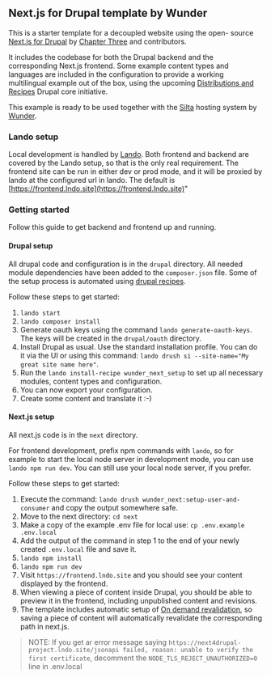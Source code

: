 ## Next.js for Drupal template by Wunder

This is a starter template for a decoupled website using the open- source [Next.js for Drupal](https://next-drupal.org/) 
by [Chapter Three](https://www.chapterthree.com) and contributors.

It includes the codebase for both the Drupal backend and the corresponding Next.js frontend. 
Some example content types and languages are included in the configuration to provide a working multilingual example out of the box, using the upcoming
[Distributions and Recipes](https://www.drupal.org/about/core/strategic-initiatives-distributions-and-recipes) Drupal core initiative.

This example is ready to be used together with the [Silta](https://wunderio.github.io/silta/) hosting system by [Wunder](https://www.wunder.io).

### Lando setup

Local development is handled by [Lando](https://lando.dev/). Both frontend and backend are covered by the Lando setup,
so that is the only real requirement. The frontend site can be run in either dev or prod mode, 
and it will be proxied by lando at the configured url in lando. The default is [https://frontend.lndo.site](https://frontend.lndo.site)"

### Getting started

Follow this guide to get backend and frontend up and running.

#### Drupal setup

All drupal code and configuration is in the `drupal` directory.
All needed module dependencies have been added to the `composer.json` file.
Some of the setup process is automated using [drupal recipes](https://www.drupal.org/project/distributions_recipes).

Follow these steps to get started:

1. `lando start`
2. `lando composer install`
3. Generate oauth keys using the command `lando generate-oauth-keys`. The keys will be created in the `drupal/oauth` directory.
4. Install Drupal as usual. Use the standard installation profile. You can do it via the UI or using this command: `lando drush si --site-name="My great site name here"`.
5. Run the `lando install-recipe wunder_next_setup` to set up all necessary modules, content types and configuration.
6. You can now export your configuration.
7. Create some content and translate it :-)

#### Next.js setup

All next.js code  is in the `next` directory.

For frontend development, prefix npm commands with `lando`, so for example to start the
local node server in development mode, you can use `lando npm run dev`. You can still use your local node server, if you prefer.

Follow these steps to get started:

1. Execute the command: `lando drush wunder_next:setup-user-and-consumer` and copy the output somewhere safe.
2. Move to the next directory: `cd next`
3. Make a copy of the example .env file for local use: `cp .env.example .env.local`
4. Add the output of the command in step 1 to the end of your newly created `.env.local` file and save it.
5. `lando npm install`
6. `lando npm run dev`
7. Visit `https://frontend.lndo.site` and you should see your content displayed by the frontend.
8. When viewing a piece of content inside Drupal, you should be able to preview it in the frontend, including unpublished content and revisions.
9. The template includes automatic setup of [On demand revalidation](https://next-drupal.org/learn/on-demand-revalidation), so saving a piece of content will automatically revalidate the corresponding path in next.js.

> NOTE: If you get ar error message saying `https://next4drupal-project.lndo.site/jsonapi failed, reason: unable to verify the first certificate`,
decomment the `NODE_TLS_REJECT_UNAUTHORIZED=0` line in .env.local